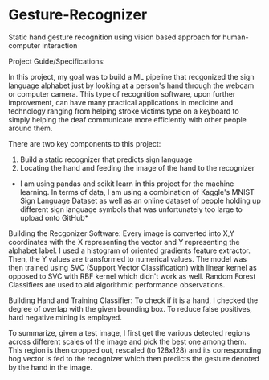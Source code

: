 # Gesture-Recognizer
Static hand gesture recognition using vision based approach for human-computer interaction

Project Guide/Specifications:

In this project, my goal was to build a ML pipeline that recgonized the sign language alphabet just by looking at a person's hand through the webcam or computer camera. This type of recognition software, upon further improvement, can have many practical applications in medicine and technology ranging from helping stroke victims type on a keyboard to simply helping the deaf communicate more efficiently with other people around them. 

There are two key components to this project:

1. Build a static recognizer that predicts sign language
2. Locating the hand and feeding the image of the hand to the recognizer

* I am using pandas and scikit learn in this project for the machine learning. In terms of data, I am using a combination of Kaggle's MNIST Sign Language Dataset as well as an online dataset of people holding up different sign language symbols that was unfortunately too large to upload onto GitHub*

Building the Recgonizer Software:
Every image is converted into X,Y coordinates with the X representing the vector and Y representing the alphabet label. I used a histogram of oriented gradients feature extractor. Then, the Y values are transformed to numerical values. The model was then trained using SVC (Support Vector Classification) with linear kernel as opposed to SVC with RBF kernel which didn't work as well. Random Forest Classifiers are used to aid algorithmic performance observations. 

Building Hand and Training Classifier:
To check if it is a hand, I checked the degree of overlap with the given bounding box. To reduce false positives, hard negative mining is employed. 

To summarize, given a test image, I first get the various detected regions across different scales of the image and pick the best one among them. This region is then cropped out, rescaled (to 128x128) and its corresponding hog vector is fed to the recognizer which then predicts the gesture denoted by the hand in the image.
